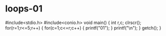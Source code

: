 # loops-01
#include<stdio.h>
#include<conio.h>
void main()
{
  int r,c;
  clrscr();
  for(r=1;r<=5;r++)
  {
    for(c=1;c<=r;c++)
    {
      printf("01");
    }
   printf("\n");
  }
 getch();
}
